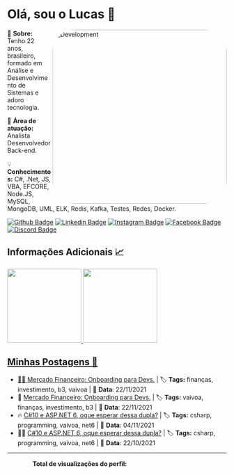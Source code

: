 # Olá, sou o Lucas 👋

<img style="border-radius:50px" src="https://i.ibb.co/DD8VXQr/perfil.png" min-width="400px" max-width="400px" width="400px" align="right" alt="Development">

<p align="left"> 
  👨 <strong>Sobre:</strong> Tenho 22 anos, brasileiro, formado em Análise e Desenvolvimento de Sistemas e adoro tecnologia.
</p>

<p align="left">
  🎯 <strong>Área de atuação:</strong> Analista Desenvolvedor Back-end.
</p>

<p align="left">
  💡 <strong>Conhecimentos:</strong> C#, .Net, JS, VBA, EFCORE, Node.JS, MySQL, MongoDB, UML, ELK, Redis, Kafka, Testes, Redes, Docker.
</p>

[![Github Badge](	https://img.shields.io/badge/C-100000?style=for-the-badge&logo=github&logoColor=white)](https://github.com/LucasTMP/)
[![Linkedin Badge](	https://img.shields.io/badge/O-0077B5?style=for-the-badge&logo=linkedin&logoColor=white)](https://www.linkedin.com/in/lucastmp/)
[![Instagram Badge](https://img.shields.io/badge/D-E4405F?style=for-the-badge&logo=instagram&logoColor=white)](https://www.instagram.com/lucastmp_/)
[![Facebook Badge](https://img.shields.io/badge/E-1877F2?style=for-the-badge&logo=facebook&logoColor=white)](https://www.facebook.com/lucastmp/)
[![Discord Badge](https://img.shields.io/badge/Discord-Lucas_Teixeira%236436-ffffff?style=for-the-badge&logo=discord&logoColor=white&labelColor=7289DA)](https://discordapp.com/users/236735001134235648/)
 
## **Informações Adicionais 📈**

 <div>
  <a href="https://github.com/LucasTMP">
  <img height="170em" src="https://github-readme-streak-stats.herokuapp.com?user=LucasTMP&hide_border=true"/>
  <img height="170em" src="https://github-readme-stats.vercel.app/api/top-langs/?username=LucasTMP&hide=Java,CSS&layout=compact"/>
</div>

## **Minhas Postagens 📝**
<!-- BLOG-POST-LIST:START -->
 - 👨‍💻 <a href='https://dev.to/vaivoa/mercado-financeiro-onboarding-para-devs-i27'>Mercado Financeiro: Onboarding para Devs.</a> | 🏷️ **Tags:** finanças, investimento, b3, vaivoa | 📅 **Data**: 22/11/2021
 - 🚀 <a href='https://dev.to/lucastmp/mercado-financeiro-onboarding-para-devs-384d'>Mercado Financeiro: Onboarding para Devs.</a> | 🏷️ **Tags:** vaivoa, finanças, investimento, b3 | 📅 **Data**: 22/11/2021
 - 🔥 <a href='https://dev.to/vaivoa/c10-e-aspnet-6-oque-esperar-dessa-dupla-14k6'>C#10 e ASP.NET 6, oque esperar dessa dupla?</a> | 🏷️ **Tags:** csharp, programming, vaivoa, net6 | 📅 **Data**: 04/11/2021
 - 👨‍💻 <a href='https://dev.to/lucastmp/c10-e-aspnet-6-oque-esperar-dessa-dupla-3oc'>C#10 e ASP.NET 6, oque esperar dessa dupla?</a> | 🏷️ **Tags:** csharp, programming, vaivoa, net6 | 📅 **Data**: 22/10/2021<!-- BLOG-POST-LIST:END -->

<hr>
<div align="center">
<label><b>Total de visualizações do perfil: &ensp;&ensp;</b></label>
<img width="150px" height="16px" src="https://profile-counter.glitch.me/LucasTMP/count.svg" />
</div>
